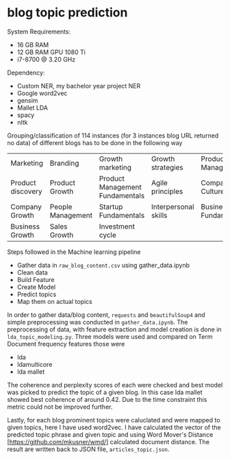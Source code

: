 
# blog topic prediction
System Requirements:

- 16 GB RAM
- 12 GB RAM GPU 1080 Ti
- i7-8700 @ 3.20 GHz

Dependency:
- Custom NER, my bachelor year project NER
- Google word2vec
- gensim
- Mallet LDA
- spacy
- nltk

Grouping/classification of 114 instances (for 3 instances blog URL returned no data) of  different blogs has to be done in the following way

||||||
|-------------------|-------------------|---------------------------------|----------------------|-----------------------|
| Marketing         | Branding          | Growth marketing                | Growth strategies    | Product Management    |
| Product discovery | Product Growth    | Product Management Fundamentals | Agile principles     | Company Culture       |
| Company Growth    | People Management | Startup Fundamentals            | Interpersonal skills | Business Fundamentals |
| Business Growth   | Sales Growth      | Investment cycle                |                      |                       |

Steps followed in the Machine learning pipeline 

- Gather data in `raw_blog_content.csv` using gather_data.ipynb
- Clean data
- Build Feature
- Create Model
- Predict topics
- Map them on actual topics

In order to gather data/blog content, `requests` and `beautifulSoup4` and simple preprocessing was conducted in `gather_data.ipynb`.
The preprocessing of data, with feature extraction and model creation is done in `lda_topic_modeling.py`.
Three models were used and compared on Term Document frequency features those were

- lda
- ldamulticore
- lda mallet

The coherence and perplexity scores of each were checked and best model was picked to predict the topic of a given blog. In this case lda mallet showed best coherence of around 0.42. Due to the time constraint this metric could not be improved further.

Lastly, for each blog prominent topics were caluclated and were mapped to given topics, here I have used word2vec. I have calculated the vector of the predicted topic phrase and given topic and using Word Mover's Distance [https://github.com/mkusner/wmd/] calculated document distance. The result are written back to JSON file, `articles_topic.json`.


